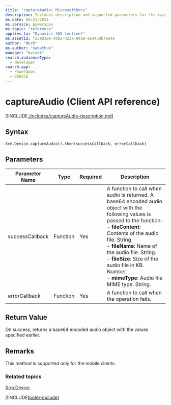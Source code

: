 ```yaml
---
title: "captureAudio| MicrosoftDocs"
description: Includes description and supported parameters for the captureAudio method.
ms.date: 04/21/2021
ms.service: powerapps
ms.topic: "reference"
applies_to: "Dynamics 365 (online)"
ms.assetid: fa39d18e-4b82-423a-84a0-e54450b7964e
author: "Nkrb"
ms.author: "nabuthuk"
manager: "kvivek"
search.audienceType: 
  - developer
search.app: 
  - PowerApps
  - D365CE
---
```

# captureAudio (Client API reference)



[!INCLUDE[./includes/captureAudio-description.md](./includes/captureAudio-description.md)]


## Syntax

`Xrm.Device.captureAudio().then(successCallback, errorCallback)`

## Parameters

| Parameter Name        | Type           | Required  |Description  |
| ------------- |-------------| -----|-----|
|successCallback |Function | Yes|A function to call when audio is returned. A base64 encoded audio object with the following values is passed to the function:<br/>- **fileContent**: Contents of the audio file. String <br/>- **fileName**: Name of the audio file. String.<br/>- **fileSize**: Size of the audio file in KB. Number.<br/>- **mimeType**: Audio file MIME type. String.|
|errorCallback |Function | Yes|A function to call when the operation fails. |
 

## Return Value
On success, returns a base64 encoded audio object with the values specified earlier.

## Remarks
This method is supported only for the mobile clients.

### Related topics
[Xrm.Device](../xrm-device.md)



[!INCLUDE[footer-include](../../../../../includes/footer-banner.md)]